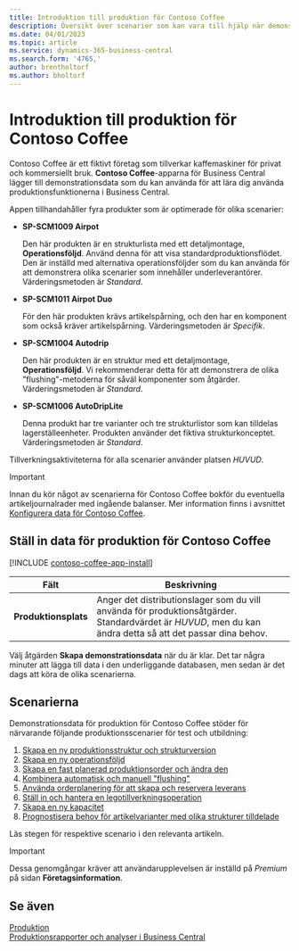 ```yaml
---
title: Introduktion till produktion för Contoso Coffee
description: Översikt över scenarier som kan vara till hjälp när demonstrationsdatan för Contoso Coffee ska hjälpa dig lära dig hur du använder produktionsfunktionerna i Business Central.
ms.date: 04/01/2023
ms.topic: article
ms.service: dynamics-365-business-central
ms.search.form: '4765,'
author: brentholtorf
ms.author: bholtorf
---
```


# Introduktion till produktion för Contoso Coffee

Contoso Coffee är ett fiktivt företag som tillverkar kaffemaskiner för privat och kommersiellt bruk. **Contoso Coffee**-apparna för Business Central lägger till demonstrationsdata som du kan använda för att lära dig använda produktionsfunktionerna i Business Central.  

Appen tillhandahåller fyra produkter som är optimerade för olika scenarier:

- **SP-SCM1009 Airpot**  

  Den här produkten är en strukturlista med ett detaljmontage, **Operationsföljd**. Använd denna för att visa standardproduktionsflödet. Den är inställd med alternativa operationsföljder som du kan använda för att demonstrera olika scenarier som innehåller underleverantörer. Värderingsmetoden är *Standard*.  

- **SP-SCM1011 Airpot Duo**  

  För den här produkten krävs artikelspårning, och den har en komponent som också kräver artikelspårning. Värderingsmetoden är *Specifik*.  

- **SP-SCM1004 Autodrip**  

  Den här produkten är en struktur med ett detaljmontage, **Operationsföljd**. Vi rekommenderar detta för att demonstrera de olika "flushing"-metoderna för såväl komponenter som åtgärder. Värderingsmetoden är *Standard*.

- **SP-SCM1006 AutoDripLite**

  Denna produkt har tre varianter och tre strukturlistor som kan tilldelas lagerställeenheter. Produkten använder det fiktiva strukturkonceptet. Värderingsmetoden är *Standard*.

Tillverkningsaktiviteterna för alla scenarier använder platsen *HUVUD*.  

> [!IMPORTANT]
> Innan du kör något av scenarierna för Contoso Coffee bokför du eventuella artikeljournalrader med ingående balanser. Mer information finns i avsnittet [Konfigurera data för Contoso Coffee](#set-up-contoso-coffee-manufacturing-data).

## Ställ in data för produktion för Contoso Coffee

[!INCLUDE [contoso-coffee-app-install](../../includes/contoso-coffee-app-install.md)]

|Fält  |Beskrivning  |
|---------|---------|
|**Produktionsplats** |Anger det distributionslager som du vill använda för produktionsåtgärder. Standardvärdet är *HUVUD*, men du kan ändra detta så att det passar dina behov.|


Välj åtgärden **Skapa demonstrationsdata** när du är klar. Det tar några minuter att lägga till data i den underliggande databasen, men sedan är det dags att köra de olika scenarierna.  

## Scenarierna

Demonstrationsdata för produktion för Contoso Coffee stöder för närvarande följande produktionsscenarier för test och utbildning:

1. [Skapa en ny produktionsstruktur och strukturversion](create-new-production-bom-version.md)  
2. [Skapa en ny operationsföljd](create-new-routing.md)  
3. [Skapa en fast planerad produktionsorder och ändra den](create-firm-planned-production-order-change.md)  
4. [Kombinera automatisk och manuell "flushing"](combine-automatic-manual-flushing.md)  
5. [Använda orderplanering för att skapa och reservera leverans](order-planning-create-reserve-supply.md)  
6. [Ställ in och hantera en legotillverkningsoperation](set-up-process-subcontracting-operation.md)  
7. [Skapa en ny kapacitet](set-up-new-capacity.md)  
8. [Prognostisera behov för artikelvarianter med olika strukturer tilldelade](variants.md)  

Läs stegen för respektive scenario i den relevanta artikeln.  

> [!IMPORTANT]
> Dessa genomgångar kräver att användarupplevelsen är inställd på *Premium* på sidan **Företagsinformation**.

## Se även

[Produktion](../../production-manage-manufacturing.md)  
[Produktionsrapporter och analyser i Business Central](../../production-reports.md)  
